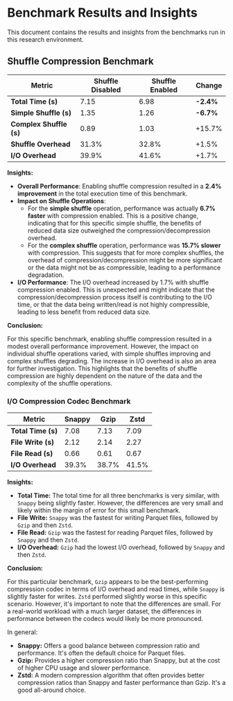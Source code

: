 # Benchmark Results and Insights

This document contains the results and insights from the benchmarks run in this research environment.

## Shuffle Compression Benchmark

| Metric                  | Shuffle Disabled | Shuffle Enabled | Change      |
| ----------------------- | ---------------- | --------------- | ----------- |
| **Total Time (s)**      | 7.15             | 6.98            | **-2.4%**   |
| **Simple Shuffle (s)**  | 1.35             | 1.26            | **-6.7%**   |
| **Complex Shuffle (s)** | 0.89             | 1.03            | +15.7%      |
| **Shuffle Overhead**    | 31.3%            | 32.8%           | +1.5%       |
| **I/O Overhead**        | 39.9%            | 41.6%           | +1.7%       |

**Insights:**

- **Overall Performance**: Enabling shuffle compression resulted in a **2.4% improvement** in the total execution time of this benchmark.
- **Impact on Shuffle Operations**:
    - For the **simple shuffle** operation, performance was actually **6.7% faster** with compression enabled. This is a positive change, indicating that for this specific simple shuffle, the benefits of reduced data size outweighed the compression/decompression overhead.
    - For the **complex shuffle** operation, performance was **15.7% slower** with compression. This suggests that for more complex shuffles, the overhead of compression/decompression might be more significant or the data might not be as compressible, leading to a performance degradation.
- **I/O Performance**: The I/O overhead increased by 1.7% with shuffle compression enabled. This is unexpected and might indicate that the compression/decompression process itself is contributing to the I/O time, or that the data being written/read is not highly compressible, leading to less benefit from reduced data size.

**Conclusion:**

For this specific benchmark, enabling shuffle compression resulted in a modest overall performance improvement. However, the impact on individual shuffle operations varied, with simple shuffles improving and complex shuffles degrading. The increase in I/O overhead is also an area for further investigation. This highlights that the benefits of shuffle compression are highly dependent on the nature of the data and the complexity of the shuffle operations.

### I/O Compression Codec Benchmark

| Metric             | Snappy | Gzip   | Zstd   |
| ------------------ | ------ | ------ | ------ |
| **Total Time (s)** | 7.08   | 7.13   | 7.09   |
| **File Write (s)** | 2.12   | 2.14   | 2.27   |
| **File Read (s)**  | 0.66   | 0.61   | 0.67   |
| **I/O Overhead**   | 39.3%  | 38.7%  | 41.5%  |

**Insights:**

- **Total Time:** The total time for all three benchmarks is very similar, with `Snappy` being slightly faster. However, the differences are very small and likely within the margin of error for this small benchmark.
- **File Write:** `Snappy` was the fastest for writing Parquet files, followed by `Gzip` and then `Zstd`.
- **File Read:** `Gzip` was the fastest for reading Parquet files, followed by `Snappy` and then `Zstd`.
- **I/O Overhead:** `Gzip` had the lowest I/O overhead, followed by `Snappy` and then `Zstd`.

**Conclusion:**

For this particular benchmark, `Gzip` appears to be the best-performing compression codec in terms of I/O overhead and read times, while `Snappy` is slightly faster for writes. `Zstd` performed slightly worse in this specific scenario. However, it's important to note that the differences are small. For a real-world workload with a much larger dataset, the differences in performance between the codecs would likely be more pronounced.

In general:

- **Snappy:** Offers a good balance between compression ratio and performance. It's often the default choice for Parquet files.
- **Gzip:** Provides a higher compression ratio than Snappy, but at the cost of higher CPU usage and slower performance.
- **Zstd:** A modern compression algorithm that often provides better compression ratios than Snappy and faster performance than Gzip. It's a good all-around choice.